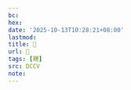 ```yaml
---
bc:
hex:
date: '2025-10-13T10:28:21+08:00'
lastmod:
title: 􅦝
url: 􅦝
tags: [䬛]
src: DCCV
note:
---
```

